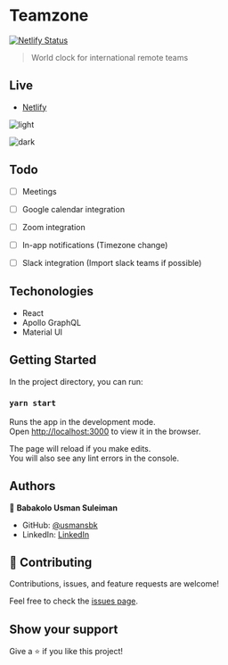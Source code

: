 # Teamzone

[![Netlify Status](https://api.netlify.com/api/v1/badges/c3454703-7f38-4168-a291-e299e427959d/deploy-status)](https://app.netlify.com/sites/teamzone/deploys)

> World clock for international remote teams

## Live

- [Netlify](https://teamzone.netlify.app/)

![light](https://user-images.githubusercontent.com/10219539/206845301-5a6a52b6-0a27-480b-89cb-e7839860c9c6.png)

![dark](https://user-images.githubusercontent.com/10219539/206846049-bf665988-43b0-4bb8-879b-a90eb2cf69a4.png)

## Todo

- [ ] Meetings

- [ ] Google calendar integration

- [ ] Zoom integration

- [ ] In-app notifications (Timezone change)

- [ ] Slack integration (Import slack teams if possible)

## Techonologies

- React
- Apollo GraphQL
- Material UI

## Getting Started

In the project directory, you can run:

### `yarn start`

Runs the app in the development mode.\
Open [http://localhost:3000](http://localhost:3000) to view it in the browser.

The page will reload if you make edits.\
You will also see any lint errors in the console.

## Authors

👤 **Babakolo Usman Suleiman**

- GitHub: [@usmansbk](https://github.com/usmansbk)
- LinkedIn: [LinkedIn](https://www.linkedin.com/in/usmansbk/)

## 🤝 Contributing

Contributions, issues, and feature requests are welcome!

Feel free to check the [issues page](../../issues/).

## Show your support

Give a ⭐️ if you like this project!
